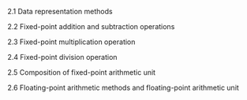 2.1 Data representation methods

2.2 Fixed-point addition and subtraction operations

2.3 Fixed-point multiplication operation

2.4 Fixed-point division operation

2.5 Composition of fixed-point arithmetic unit

2.6 Floating-point arithmetic methods and floating-point arithmetic unit